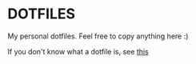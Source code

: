 # DOTFILES

My personal dotfiles. Feel free to copy anything here :)

If you don't know what a dotfile is, see [this](http://dotfiles.github.io/)
